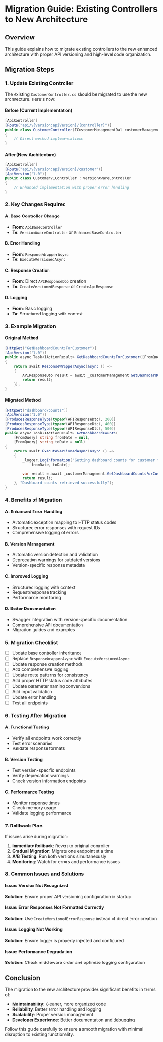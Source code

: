 # Migration Guide: Existing Controllers to New Architecture

## Overview

This guide explains how to migrate existing controllers to the new enhanced architecture with proper API versioning and high-level code organization.

## Migration Steps

### 1. Update Existing Controller

The existing `CustomerController.cs` should be migrated to use the new architecture. Here's how:

#### Before (Current Implementation)
```csharp
[ApiController]
[Route("api/v{version:apiVersion}/[controller]")]
public class CustomerController(ICustomerManagementDal customerManagementDal) : ApiBaseController
{
    // Direct method implementations
}
```

#### After (New Architecture)
```csharp
[ApiController]
[Route("api/v{version:apiVersion}/customer")]
[ApiVersion("1.0")]
public class CustomerV1Controller : VersionAwareController
{
    // Enhanced implementation with proper error handling
}
```

### 2. Key Changes Required

#### A. Base Controller Change
- **From**: `ApiBaseController`
- **To**: `VersionAwareController` or `EnhancedBaseController`

#### B. Error Handling
- **From**: `ResponseWrapperAsync`
- **To**: `ExecuteVersionedAsync`

#### C. Response Creation
- **From**: Direct `APIResponseDto` creation
- **To**: `CreateVersionedResponse` or `CreateApiResponse`

#### D. Logging
- **From**: Basic logging
- **To**: Structured logging with context

### 3. Example Migration

#### Original Method
```csharp
[HttpGet("GetDashboardCountsForCustomer")]
[ApiVersion("1.0")]
public async Task<IActionResult> GetDashboardCountsForCustomer([FromQuery] string Fromdate = null, string Todate = null)
{
    return await ResponseWrapperAsync(async () =>
    {
        APIResponseDto result = await _customerManagement.GetDashboardCountsForCustomer(Fromdate, Todate);
        return result;
    });
}
```

#### Migrated Method
```csharp
[HttpGet("dashboard/counts")]
[ApiVersion("1.0")]
[ProducesResponseType(typeof(APIResponseDto), 200)]
[ProducesResponseType(typeof(APIResponseDto), 400)]
[ProducesResponseType(typeof(APIResponseDto), 500)]
public async Task<IActionResult> GetDashboardCounts(
    [FromQuery] string fromDate = null, 
    [FromQuery] string toDate = null)
{
    return await ExecuteVersionedAsync(async () =>
    {
        _logger.LogInformation("Getting dashboard counts for customer from {FromDate} to {ToDate}", 
            fromDate, toDate);
        
        var result = await _customerManagement.GetDashboardCountsForCustomer(fromDate, toDate);
        return result;
    }, "Dashboard counts retrieved successfully");
}
```

### 4. Benefits of Migration

#### A. Enhanced Error Handling
- Automatic exception mapping to HTTP status codes
- Structured error responses with request IDs
- Comprehensive logging of errors

#### B. Version Management
- Automatic version detection and validation
- Deprecation warnings for outdated versions
- Version-specific response metadata

#### C. Improved Logging
- Structured logging with context
- Request/response tracking
- Performance monitoring

#### D. Better Documentation
- Swagger integration with version-specific documentation
- Comprehensive API documentation
- Migration guides and examples

### 5. Migration Checklist

- [ ] Update base controller inheritance
- [ ] Replace `ResponseWrapperAsync` with `ExecuteVersionedAsync`
- [ ] Update response creation methods
- [ ] Add comprehensive logging
- [ ] Update route patterns for consistency
- [ ] Add proper HTTP status code attributes
- [ ] Update parameter naming conventions
- [ ] Add input validation
- [ ] Update error handling
- [ ] Test all endpoints

### 6. Testing After Migration

#### A. Functional Testing
- Verify all endpoints work correctly
- Test error scenarios
- Validate response formats

#### B. Version Testing
- Test version-specific endpoints
- Verify deprecation warnings
- Check version information endpoints

#### C. Performance Testing
- Monitor response times
- Check memory usage
- Validate logging performance

### 7. Rollback Plan

If issues arise during migration:

1. **Immediate Rollback**: Revert to original controller
2. **Gradual Migration**: Migrate one endpoint at a time
3. **A/B Testing**: Run both versions simultaneously
4. **Monitoring**: Watch for errors and performance issues

### 8. Common Issues and Solutions

#### Issue: Version Not Recognized
**Solution**: Ensure proper API versioning configuration in startup

#### Issue: Error Responses Not Formatted Correctly
**Solution**: Use `CreateVersionedErrorResponse` instead of direct error creation

#### Issue: Logging Not Working
**Solution**: Ensure logger is properly injected and configured

#### Issue: Performance Degradation
**Solution**: Check middleware order and optimize logging configuration

## Conclusion

The migration to the new architecture provides significant benefits in terms of:

- **Maintainability**: Cleaner, more organized code
- **Reliability**: Better error handling and logging
- **Scalability**: Proper version management
- **Developer Experience**: Better documentation and debugging

Follow this guide carefully to ensure a smooth migration with minimal disruption to existing functionality.